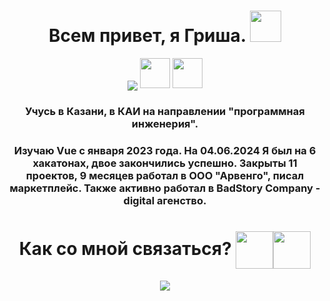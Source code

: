 <!DOCTYPE html>
<html lang="en">
<head>
    <meta charset="UTF-8">
    <meta name="viewport" content="width=device-width, initial-scale=1.0">
</head>
<body>
    <div class="main-block" align="center">
        <h1 align="center">Всем привет, я Гриша.
        <img src="https://github.com/blackcater/blackcater/raw/main/images/Hi.gif" width="50"/></h1>
                <img src="https://readme-typing-svg.herokuapp.com?color=%2336BCF7&lines=Frontend+developer" align="center">
        <img src="https://user-images.githubusercontent.com/74038190/212257463-4d082cb4-7483-4eaf-bc25-6dde2628aabd.gif" width="48">
        <img src="https://user-images.githubusercontent.com/74038190/212257454-16e3712e-945a-4ca2-b238-408ad0bf87e6.gif" width="48">
        <h3 align="center">Учусь в Казани, в КАИ на направлении "программная инженерия".</h3>
        <h3 align="center">Изучаю Vue с января 2023 года. На  04.06.2024 Я был на 6 хакатонах, двое закончились успешно. Закрыты 11 проектов, 9 месяцев работал в ООО "Арвенго", писал маркетплейс. Также активно работал в BadStory Company - digital агенство.</h3>
    </div>
    <h1 align = "center" height="60">Как со мной связаться? <a href="https://vk.com/dafak_sheesh"><img src ="https://logospng.org/download/vk/vk-4096.png" width = "60" align="center" "></a><a  href="https://t.me/mapActions"><img src="https://static.tildacdn.com/tild6430-6637-4463-a133-393734623961/DA5E0FDF-7244-4CA0-B.PNG" width = "60" align="center"></a></h1>
    <div align = "center"><img src="https://github-readme-stats.vercel.app/api/top-langs/?username=GrigoriyShvagin" align ="center"></div>
</body>
</html>
